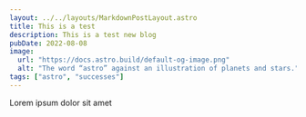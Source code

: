 ```yaml
---
layout: ../../layouts/MarkdownPostLayout.astro
title: This is a test
description: This is a test new blog
pubDate: 2022-08-08
image: 
  url: "https://docs.astro.build/default-og-image.png"
  alt: "The word “astro” against an illustration of planets and stars."
tags: ["astro", "successes"]
---
```

L﻿orem ipsum dolor sit amet